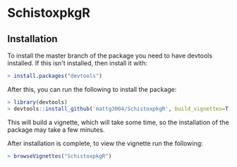 # SchistoxpkgR



## Installation


To install the master branch of the package you need to have devtools installed. If this isn't installed, then install it with:
```R
> install.packages("devtools")
```
After this, you can run the following to install the package:
```R
> library(devtools) 
> devtools::install_github('mattg3004/SchistoxpkgR', build_vignettes=T)
```
This will build a vignette, which will take some time, so the installation of the package may take a few minutes.

After installation is complete, to view the vignette run the following:
```R
> browseVignettes("SchistoxpkgR")
```
